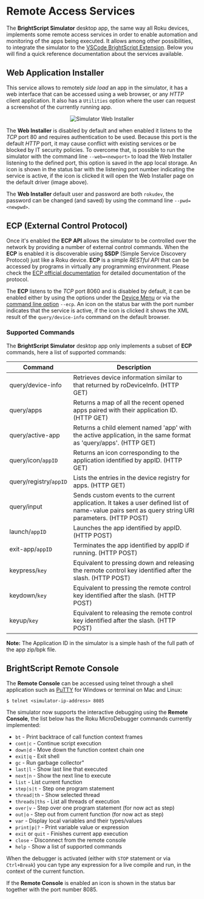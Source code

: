 # Remote Access Services

The **BrightScript Simulator** desktop app, the same way all Roku devices, implements some remote access services in order to enable automation and monitoring of the apps being executed. It allows among other possibilities, to integrate the simulator to the [VSCode BrightScript Extension](https://marketplace.visualstudio.com/items?itemName=celsoaf.brightscript). Below you will find a quick reference documentation about the services available.

## Web Application Installer

This service allows to remotely _side load_ an app in the simulator, it has a web interface that can be accessed using a web browser, or any _HTTP_ client application. It also has a `Utilities` option where the user can request a screenshot of the currently running app.

<p align="center">
<img alt="Simulator Web Installer" src="images/web-installer.png?raw=true"/>
</p>

The **Web Installer** is disabled by default and when enabled it listens to the _TCP_ port 80 and requires authentication to be used. Because this port is the default _HTTP_ port, it may cause conflict with existing services or be blocked by IT security policies. To overcome that, is possible to run the simulator with the command line `--web=<newport>` to load the Web Installer listening to the defined port, this option is saved in the app local storage. An icon is shown in the status bar with the listening port number indicating the service is active, if the icon is clicked it will open the Web Installer page on the default driver (image above).

The **Web Installer** default user and password are both `rokudev`, the password can be changed (and saved) by using the command line `--pwd=<newpwd>`.

## ECP (External Control Protocol)

Once it's enabled the **ECP API** allows the simulator to be controlled over the network by providing a number of external control commands. When the **ECP** is enabled it is discoverable using **SSDP** (Simple Service Discovery Protocol) just like a Roku device. **ECP** is a simple _RESTful API_ that can be accessed by programs in virtually any programming environment. Please check the [ECP official documentation](https://developer.roku.com/docs/developer-program/dev-tools/external-control-api.md) for detailed documentation of the protocol.

The **ECP** listens to the _TCP_ port 8060 and is disabled by default, it can be enabled either by using the options under the [Device Menu](how-to-use.md#device-menu) or via the [command line option](how-to-use.md#command-line-options) `--ecp`. An icon on the status bar with the port number indicates that the service is active, if the icon is clicked it shows the XML result of the `query/device-info` command on the default browser.

### Supported Commands

The **BrightScript Simulator** desktop app only implements a subset of **ECP** commands, here a list of supported commands:

| Command               | Description                                                                                                       |
|-----------------------|-------------------------------------------------------------------------------------------------------------------|
| query/device-info     | Retrieves device information similar to that returned by roDeviceInfo. (HTTP GET) |
| query/apps            | Returns a map of all the recent opened apps paired with their application ID. (HTTP GET) |
| query/active-app      | Returns a child element named 'app' with the active application, in the same format as 'query/apps'. (HTTP GET) |
| query/icon/`appID`    | Returns an icon corresponding to the application identified by appID. (HTTP GET) |
| query/registry/`appID`| Lists the entries in the device registry for apps. (HTTP GET) |
| query/input           | Sends custom events to the current application. It takes a user defined list of name-value pairs sent as query string URI parameters. (HTTP POST) |
| launch/`appID`        | Launches the app identified by appID. (HTTP POST) |
| exit-app/`appID`      | Terminates the app identified by appID if running. (HTTP POST) |
| keypress/`key`        | Equivalent to pressing down and releasing the remote control key identified after the slash. (HTTP POST) |
| keydown/`key`         | Equivalent to pressing the remote control key identified after the slash. (HTTP POST) |
| keyup/`key`           | Equivalent to releasing the remote control key identified after the slash. (HTTP POST) |

**Note:** The Application ID in the simulator is a simple hash of the full path of the app zip/bpk file.

## BrightScript Remote Console

The **Remote Console** can be accessed using telnet through a shell application such as [PuTTY](http://www.putty.org/) for Windows or terminal on Mac and Linux:

```
$ telnet <simulator-ip-address> 8085
```

The simulator now supports the interactive debugging using the **Remote Console**, the list below has the Roku MicroDebugger commands currently implemented:

- `bt` - Print backtrace of call function context frames
- `cont|c` - Continue script execution
- `down|d` - Move down the function context chain one
- `exit|q` - Exit shell
- `gc` - Run garbage collector"
- `last|l` - Show last line that executed
- `next|n` - Show the next line to execute
- `list` - List current function
- `step|s|t` - Step one program statement
- `thread|th` - Show selected thread
- `threads|ths` - List all threads of execution
- `over|v` - Step over one program statement (for now act as step)
- `out|o` - Step out from current function (for now act as step)
- `var` - Display local variables and their types/values
- `print|p|?` - Print variable value or expression
- `exit` or `quit` - Finishes current app execution
- `close` - Disconnect from the remote console
- `help` - Show a list of supported commands

When the debugger is activated (either with `STOP` statement or via `Ctrl+Break`) you can type any expression for a live compile and run, in the context of the current function.

If the **Remote Console** is enabled an icon is shown in the status bar together with the port number 8085.
